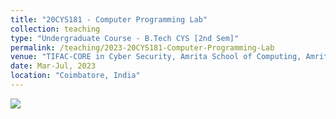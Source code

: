 ```yaml
---
title: "20CYS181 - Computer Programming Lab"
collection: teaching
type: "Undergraduate Course - B.Tech CYS [2nd Sem]"
permalink: /teaching/2023-20CYS181-Computer-Programming-Lab
venue: "TIFAC-CORE in Cyber Security, Amrita School of Computing, Amrita Vishwa Vidyapeetham"
date: Mar-Jul, 2023
location: "Coimbatore, India"
---
```


![](https://img.shields.io/badge/Students-72-blue) <br/> 

